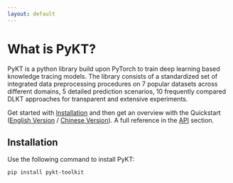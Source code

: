 ```yaml
---
layout: default
---
```


# What is PyKT?

PyKT is a python library build upon PyTorch to train deep learning based knowledge tracing models. The library consists of a standardized set of integrated data preprocessing procedures on 7 popular datasets across different domains, 5 detailed prediction scenarios, 10 frequently compared DLKT approaches for transparent and extensive experiments.


Get started with [Installation](#Installation) and then get an overview with the Quickstart ([English Version](./docs/quick_start) / [Chinese Version](./docs/quick_start_cn)). A full reference in the [API](./docs/) section.


## Installation
Use the following command to install PyKT:

```
pip install pykt-toolkit
```
